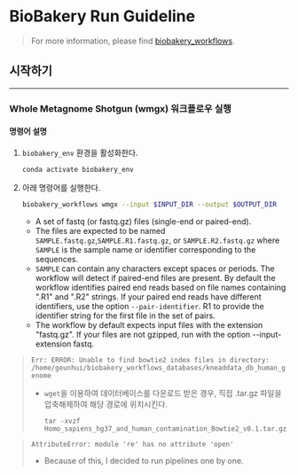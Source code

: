 BioBakery Run Guideline
===================

> For more information, please find [biobakery_workflows](https://github.com/biobakery/biobakery_workflows).


## 시작하기

------------------

### Whole Metagnome Shotgun (wmgx) 워크플로우 실행
#### 명령어 설명
1.  `biobakery_env` 환경을 활성화한다.
    ```sh
    conda activate biobakery_env
    ```

2. 아래 명령어를 실행한다.
    ```sh
    biobakery_workflows wmgx --input $INPUT_DIR --output $OUTPUT_DIR
    ```
   - A set of fastq (or fastq.gz) files (single-end or paired-end). 
   - The files are expected to be named `SAMPLE.fastq.gz`,`SAMPLE.R1.fastq.gz`, or `SAMPLE.R2.fastq.gz` where `SAMPLE` is the sample name or identifier corresponding to the sequences. 
   - `SAMPLE` can contain any characters except spaces or periods. The workflow will detect if paired-end files are present. By default the workflow identifies paired end reads based on file names containing ".R1" and ".R2" strings. If your paired end reads have different identifiers, use the option `--pair-identifier`. R1 to provide the identifier string for the first file in the set of pairs.
   - The workflow by default expects input files with the extension "fastq.gz". If your files are not gzipped, run with the option --input-extension fastq.

 
> `Err: ERROR: Unable to find bowtie2 index files in directory: /home/geunhui/biobakery_workflows_databases/kneaddata_db_human_genome`
> - `wget`을 이용하여 데이터베이스를 다운로드 받은 경우, 직접 .tar.gz 파일을 압축해제하여 해당 경로에 위치시킨다. 
>   ``` 
>   tar -xvzf Homo_sapiens_hg37_and_human_contamination_Bowtie2_v0.1.tar.gz
>   ```

> `AttributeError: module 're' has no attribute 'open'`
> - Because of this, I decided to run pipelines one by one.

